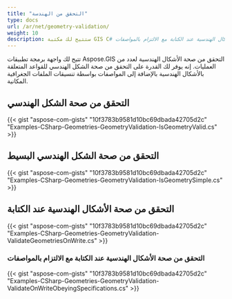 ```yaml
---
title: "التحقق من الهندسة"
type: docs
url: /ar/net/geometry-validation/
weight: 10
description: ستتيح لك مكتبة GIS C# التحقق من صحة الأشكال الهندسية، للأشكال الهندسية البسيطة وصحية والأشكال الهندسية عند الكتابة مع الالتزام بالمواصفات.
---
```


تتيح لك واجهة برمجة تطبيقات Aspose.GIS التحقق من صحة الأشكال الهندسية لعدد من العمليات. إنه يوفر لك القدرة على التحقق من صحة الشكل الهندسي للقواعد المتعلقة بالأشكال الهندسية بالإضافة إلى المواصفات بواسطة تنسيقات الملفات الجغرافية المكانية.
## **التحقق من صحة الشكل الهندسي**
{{< gist "aspose-com-gists" "10f3783b9581d10bc69dbada42705d2c" "Examples-CSharp-Geometries-GeometryValidation-IsGeometryValid.cs" >}}
## **التحقق من صحة الشكل الهندسي البسيط**
{{< gist "aspose-com-gists" "10f3783b9581d10bc69dbada42705d2c" "Examples-CSharp-Geometries-GeometryValidation-IsGeometrySimple.cs" >}}
## **التحقق من صحة الأشكال الهندسية عند الكتابة**
{{< gist "aspose-com-gists" "10f3783b9581d10bc69dbada42705d2c" "Examples-CSharp-Geometries-GeometryValidation-ValidateGeometriesOnWrite.cs" >}}
### **التحقق من صحة الأشكال الهندسية عند الكتابة مع الالتزام بالمواصفات**
{{< gist "aspose-com-gists" "10f3783b9581d10bc69dbada42705d2c" "Examples-CSharp-Geometries-GeometryValidation-ValidateOnWriteObeyingSpecifications.cs" >}}

